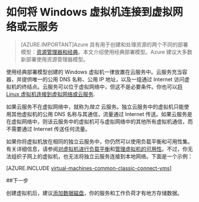 <properties
	pageTitle="连接云服务中的 Windows 虚拟机 | Azure"
	description="将使用经典部署模型创建的 Windows 虚拟机连接到 Azure 云服务或虚拟网络。"
	services="virtual-machines-windows"
	documentationCenter=""
	authors="cynthn"
	manager="timlt"
	editor=""
	tags="azure-service-management"/>

<tags
	ms.service="virtual-machines-windows"
	ms.date="03/24/2016"
    wacn.date="05/24/2016"/>



# 如何将 Windows 虚拟机连接到虚拟网络或云服务

> [AZURE.IMPORTANT]Azure 具有用于创建和处理资源的两个不同的部署模型：[资源管理器和经典](/documentation/articles/resource-manager-deployment-model)。本文介绍使用经典部署模型。Azure 建议大多数新部署使用资源管理器模型。

使用经典部署模型创建的 Windows 虚拟机一律放置在云服务中。云服务充当容器，并提供唯一的公用 DNS 名称、公用 IP 地址，以及一组通过 Internet 访问虚拟机的终结点。云服务可以位于虚拟网络中，但这不是必要条件。你也可以[将 Linux 虚拟机连接到虚拟网络或云服务](/documentation/articles/virtual-machines-linux-classic-connect-vms).

如果云服务不在虚拟网络中，就称为*独立* 云服务。独立云服务中的虚拟机只能使用其他虚拟机的公用 DNS 名称与其通信，流量通过 Internet 传送。如果云服务是在虚拟网络中，则该云服务中的虚拟机可与虚拟网络中的其他所有虚拟机通信，而不需要通过 Internet 传送任何流量。

如果你将虚拟机放在相同的独立云服务中，你仍然可以使用负载平衡和可用性集。有关详细信息，请参阅[对虚拟机进行负载平衡](/documentation/articles/virtual-machines-windows-load-balance)和[管理虚拟机的可用性](/documentation/articles/virtual-machines-windows-manage-availability)。不过，你无法组织子网上的虚拟机，也无法将独立云服务连接到本地网络。下面是一个示例：

[AZURE.INCLUDE [virtual-machines-common-classic-connect-vms](../includes/virtual-machines-common-classic-connect-vms.md)]

##下一步

创建虚拟机后，建议[添加数据磁盘](/documentation/articles/virtual-machines-windows-classic-attach-disk)，你的服务和工作负荷才有地方存储数据。

<!---HONumber=Mooncake_1207_2015-->